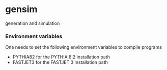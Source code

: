 # gensim
generation and simulation

### Environment variables

One needs to set the following environment variables to compile programs

- PYTHIA82 for the PYTHIA 8.2 installation path
- FASTJET3 for the FASTJET 3 installation path
